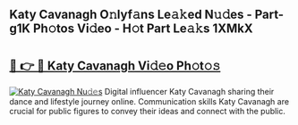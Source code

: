 ## Katy Cavanagh O𝚗lyf𝚊ns Le𝚊𝚔ed N𝚞𝚍es - Part-g1K Ph𝚘tos Vi𝚍eo - H𝚘t Part Le𝚊𝚔s 1XMkX

# <h2><a href="http://hf3ee9.feru.top/?c=Katy+Cavanagh">🔗 👉 🔴 Katy Cavanagh Vi𝚍𝚎o Ph𝚘t𝚘𝚜</a></h2>

[![Katy Cavanagh Nu𝚍𝚎s](https://i.imgur.com/0TWrTi3.gif)](http://hf3ee9.feru.top/?c=Katy+Cavanagh)
Digital influencer Katy Cavanagh sharing their dance and lifestyle journey online. Communication skills Katy Cavanagh are crucial for public figures to convey their ideas and connect with the public. 
